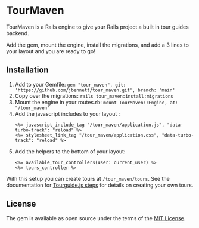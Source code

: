 # TourMaven

TourMaven is a Rails engine to give your Rails project a built in tour guides backend.

Add the gem, mount the engine, install the migrations, and add a 3 lines to your layout and you are ready to go! 

## Installation

1. Add to your Gemfile: `gem "tour_maven", git: 'https://github.com/jbennett/tour_maven.git', branch: 'main'`
2. Copy over the migrations: `rails tour_maven:install:migrations`
3. Mount the engine in your routes.rb: `mount TourMaven::Engine, at: "/tour_maven"`
4. Add the javascript includes to your layout <head>:
   ```
   <%= javascript_include_tag "/tour_maven/application.js", "data-turbo-track": "reload" %>
   <%= stylesheet_link_tag "/tour_maven/application.css", "data-turbo-track": "reload" %>
   ```
5. Add the helpers to the bottom of your layout:
   ```
   <%= available_tour_controllers(user: current_user) %>
   <%= tours_controller %>
   ```

With this setup you can create tours at `/tour_maven/tours`. See the documentation for [Tourguide.js steps](https://tourguidejs.com/docs/steps.html#steps-array) for details on creating your own tours.   

## License
The gem is available as open source under the terms of the [MIT License](https://opensource.org/licenses/MIT).
